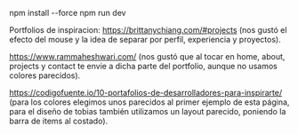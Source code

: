 npm install --force
npm run dev

Portfolios de inspiracion: 
https://brittanychiang.com/#projects (nos gustó el efecto del mouse y la idea de separar por perfil, experiencia y proyectos).

https://www.rammaheshwari.com/ (nos gustó que al tocar en home, about, projects y contact te envie a dicha parte del portfolio, aunque no usamos colores parecidos).

https://codigofuente.io/10-portafolios-de-desarrolladores-para-inspirarte/ (para los colores elegimos unos parecidos al primer ejemplo de esta página, para el diseño de tobias también utilizamos un layout parecido, poniendo la barra de items al costado).